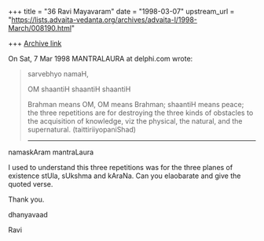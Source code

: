 +++
title = "36 Ravi Mayavaram"
date = "1998-03-07"
upstream_url = "https://lists.advaita-vedanta.org/archives/advaita-l/1998-March/008190.html"

+++
[Archive link](https://lists.advaita-vedanta.org/archives/advaita-l/1998-March/008190.html)

On Sat, 7 Mar 1998 MANTRALAURA at delphi.com wrote:

> sarvebhyo namaH,
>
>   OM shaantiH shaantiH shaantiH
>
>   Brahman means OM, OM means Brahman;
> shaantiH means peace; the three repetitions
> are for destroying the three kinds of
> obstacles to the acquisition of knowledge,
> viz the physical, the natural, and the
> supernatural. (taittiriiyopaniShad)
>
> ------
namaskAram mantraLaura

I used to understand this three repetitions was for the three planes
of existence stUla, sUkshma and kAraNa. Can you elaobarate and give
the quoted verse.

Thank you.

dhanyavaad

Ravi


